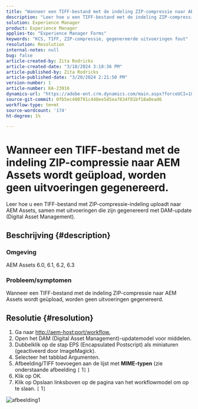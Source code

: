 ```yaml
---
title: "Wanneer een TIFF-bestand met de indeling ZIP-compressie naar AEM Assets wordt geüpload, worden geen uitvoeringen gegenereerd."
description: "Leer hoe u een TIFF-bestand met de indeling ZIP-compressie samen met gegenereerde vertoningen uploadt naar AEM Assets."
solution: Experience Manager
product: Experience Manager
applies-to: "Experience Manager Forms"
keywords: "KCS, TIFF, ZIP-compressie, gegenereerde uitvoeringen fout"
resolution: Resolution
internal-notes: null
bug: false
article-created-by: Zita Rodricks
article-created-date: "3/18/2024 3:18:36 PM"
article-published-by: Zita Rodricks
article-published-date: "3/20/2024 2:21:50 PM"
version-number: 1
article-number: KA-23916
dynamics-url: "https://adobe-ent.crm.dynamics.com/main.aspx?forceUCI=1&pagetype=entityrecord&etn=knowledgearticle&id=9b0508c6-3ae5-ee11-904d-6045bd006079"
source-git-commit: 0fb5ec400791c448ee5d5ea7834f81bf18a0ead6
workflow-type: tm+mt
source-wordcount: '174'
ht-degree: 1%

---
```


# Wanneer een TIFF-bestand met de indeling ZIP-compressie naar AEM Assets wordt geüpload, worden geen uitvoeringen gegenereerd.


Leer hoe u een TIFF-bestand met ZIP-compressie-indeling uploadt naar AEM Assets, samen met uitvoeringen die zijn gegenereerd met DAM-update (Digital Asset Management).

## Beschrijving {#description}


### Omgeving

AEM Assets 6.0, 6.1, 6.2, 6.3

### Probleem/symptomen

Wanneer een TIFF-bestand met de indeling ZIP-compressie naar AEM Assets wordt geüpload, worden geen uitvoeringen gegenereerd.


## Resolutie {#resolution}


1. Ga naar [http://aem-host:port/workflow.](http://aem-host:port/workflow.)
2. Open het DAM (Digital Asset Management)-updatemodel voor middelen.
3. Dubbelklik op de stap EPS (Encapsulated Postscript) als miniaturen (geactiveerd door ImageMagick).
4. Selecteer het tabblad Argumenten.
5. Afbeelding/TIFF toevoegen aan de lijst met <b>MIME-typen</b> (zie onderstaande afbeelding `[` 1`]` )
6. Klik op OK.
7. Klik op Opslaan linksboven op de pagina van het workflowmodel om op te slaan. `[` 1`]`


![afbeelding1](https://helpx.adobe.com/content/dam/help/en/experience-manager/kb/Tiffs-with-ZIP-Compression-do-not-get-renditions-generated-AEM-Assets/jcr%3acontent/main-pars/procedure/proc_par/step_4/step_par/image/rtaimage1.png)
